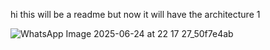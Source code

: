 hi this will be a readme 
but now it will have the architecture 1



![WhatsApp Image 2025-06-24 at 22 17 27_50f7e4ab](https://github.com/user-attachments/assets/4881f22d-d8c3-4485-95c7-bc6904bc02f5)
